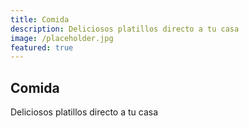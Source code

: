 ```yaml
---
title: Comida
description: Deliciosos platillos directo a tu casa
image: /placeholder.jpg
featured: true
---
```


## Comida

Deliciosos platillos directo a tu casa
